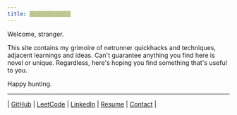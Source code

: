 ```yaml
---
title: ▒▒▒▒▒▒▒▒▒▒▒▒▒
---
```


Welcome, stranger.

This site contains my grimoire of netrunner quickhacks and techniques, adjacent
learnings and ideas. Can't guarantee anything you find here is novel or unique.
Regardless, here's hoping you find something that's useful to you.

Happy hunting.

---

| [GitHub](https://github.com/one2blame/) |
[LeetCode](https://leetcode.com/u/one2blame/) |
[LinkedIn](https://www.linkedin.com/in/austinjheath/) |
[Resume](https://one2bla.me/cv/) | [Contact](mailto:one2blame@icloud.com) |
